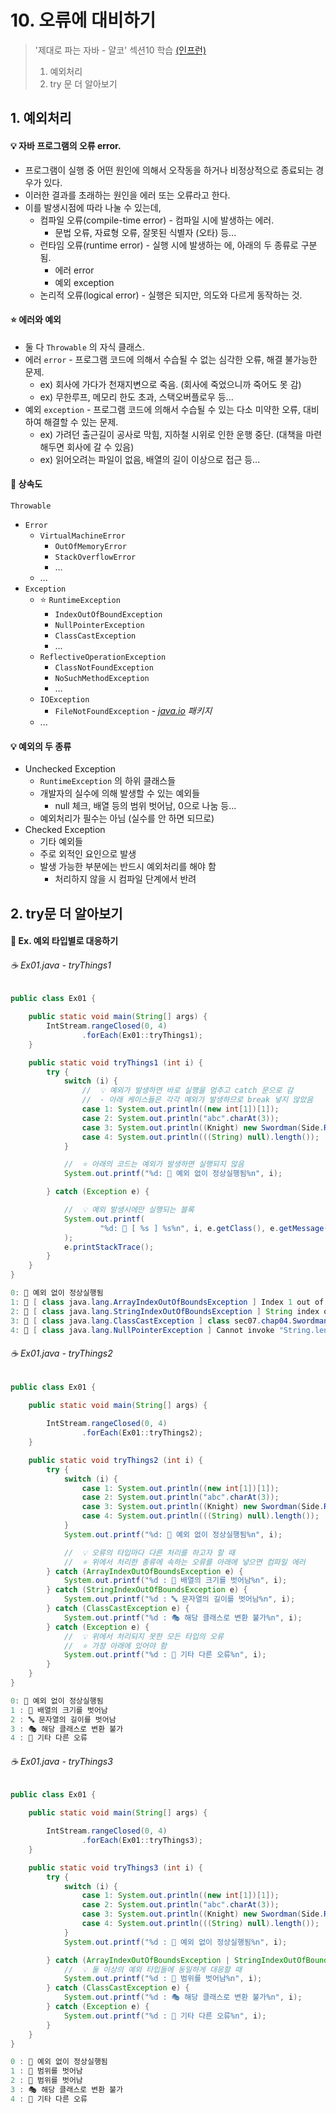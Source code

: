# 10. 오류에 대비하기
> '제대로 파는 자바 - 얄코' 섹션10 학습 [(인프런)](https://www.inflearn.com/course/%EC%A0%9C%EB%8C%80%EB%A1%9C-%ED%8C%8C%EB%8A%94-%EC%9E%90%EB%B0%94/dashboard)
> 1. 예외처리
> 2. try 문 더 알아보기

## 1. 예외처리

#### 💡 자바 프로그램의 오류 error.
* 프로그램이 실행 중 어떤 원인에 의해서 오작동을 하거나 비정상적으로 종료되는 경우가 있다.
* 이러한 결과를 초래하는 원인을 에러 또는 오류라고 한다.
* 이를 발생시점에 따라 나눌 수 있는데,
  * 컴파일 오류(compile-time error) - 컴파일 시에 발생하는 에러.
    * 문법 오류, 자료형 오류, 잘못된 식별자 (오타) 등...
  * 런타임 오류(runtime error) - 실행 시에 발생하는 에, 아래의 두 종류로 구분됨.
    * 에러 error
    * 예외 exception
  * 논리적 오류(logical error) - 실행은 되지만, 의도와 다르게 동작하는 것.

#### ⭐️ 에러와 예외
* 둘 다 `Throwable` 의 자식 클래스.
* 에러 `error`  - 프로그램 코드에 의해서 수습될 수 없는 심각한 오류, 해결 불가능한 문제.
  * ex) 회사에 가다가 천재지변으로 죽음. (회사에 죽었으니까 죽어도 못 감)
  * ex) 무한루프, 메모리 한도 초과, 스택오버플로우 등...
* 예외 `exception` - 프로그램 코드에 의해서 수습될 수 있는 다소 미약한 오류, 대비하여 해결할 수 있는 문제.
  * ex) 가려던 출근길이 공사로 막힘, 지하철 시위로 인한 운행 중단. (대책을 마련해두면 회사에 갈 수 있음)
  * ex) 읽어오려는 파일이 없음, 배열의 길이 이상으로 접근 등...

#### 🌲 상속도
`Throwable`

- `Error`
    - `VirtualMachineError`
        - `OutOfMemoryError`
        - `StackOverflowError`
        - …
    - …
- `Exception`
    - ⭐️ `RuntimeException`
        - `IndexOutOfBoundException`
        - `NullPointerException`
        - `ClassCastException`
        - …
    - `ReflectiveOperationException`
        - `ClassNotFoundException`
        - `NoSuchMethodException`
        - …
    - `IOException`
        - `FileNotFoundException` - *[java.io](http://java.io) 패키지*
    - ...

#### 💡 예외의 두 종류
* Unchecked Exception
  * `RuntimeException` 의 하위 클래스들
  * 개발자의 실수에 의해 발생할 수 있는 예외들
    * null 체크, 배열 등의 범위 벗어남, 0으로 나눔 등...
  * 예외처리가 필수는 아님 (실수를 안 하면 되므로)
* Checked Exception
  * 기타 예외들
  * 주로 외적인 요인으로 발생
  * 발생 가능한 부분에는 반드시 예외처리를 해야 함
    * 처리하지 않을 시 컴파일 단계에서 반려 


## 2. try문 더 알아보기

#### 📁 Ex. 예외 타입별로 대응하기
###### ☕️ Ex01.java - tryThings1
```java
public class Ex01 {

    public static void main(String[] args) {
        IntStream.rangeClosed(0, 4)
                .forEach(Ex01::tryThings1);
    }

    public static void tryThings1 (int i) {
        try {
            switch (i) {
                //  💡 예외가 발생하면 바로 실행을 멈추고 catch 문으로 감
                //  - 아래 케이스들은 각각 예외가 발생하므로 break 넣지 않았음
                case 1: System.out.println((new int[1])[1]);
                case 2: System.out.println("abc".charAt(3));
                case 3: System.out.println((Knight) new Swordman(Side.RED));
                case 4: System.out.println(((String) null).length());
            }

            //  ⭐️ 아래의 코드는 예외가 발생하면 실행되지 않음
            System.out.printf("%d: 🎉 예외 없이 정상실행됨%n", i);

        } catch (Exception e) {

            //  💡 예외 발생시에만 실행되는 블록
            System.out.printf(
                    "%d: 🛑 [ %s ] %s%n", i, e.getClass(), e.getMessage()
            );
            e.printStackTrace();
        }
    }
}
```
```java
0: 🎉 예외 없이 정상실행됨
1: 🛑 [ class java.lang.ArrayIndexOutOfBoundsException ] Index 1 out of bounds for length 1
2: 🛑 [ class java.lang.StringIndexOutOfBoundsException ] String index out of range: 3
3: 🛑 [ class java.lang.ClassCastException ] class sec07.chap04.Swordman cannot be cast to class sec07.chap04.Knight (sec07.chap04.Swordman and sec07.chap04.Knight are in unnamed module of loader 'app')
4: 🛑 [ class java.lang.NullPointerException ] Cannot invoke "String.length()" because "null" is null
```
###### ☕️ Ex01.java - tryThings2
```java
public class Ex01 {

    public static void main(String[] args) {
 
        IntStream.rangeClosed(0, 4)
                .forEach(Ex01::tryThings2);
    }

    public static void tryThings2 (int i) {
        try {
            switch (i) {
                case 1: System.out.println((new int[1])[1]);
                case 2: System.out.println("abc".charAt(3));
                case 3: System.out.println((Knight) new Swordman(Side.RED));
                case 4: System.out.println(((String) null).length());
            }
            System.out.printf("%d: 🎉 예외 없이 정상실행됨%n", i);

            //  💡 오류의 타입마다 다른 처리를 하고자 할 때
            //  ⭐️ 위에서 처리한 종류에 속하는 오류를 아래에 넣으면 컴파일 에러
        } catch (ArrayIndexOutOfBoundsException e) {
            System.out.printf("%d : 🍡 배열의 크기를 벗어남%n", i);
        } catch (StringIndexOutOfBoundsException e) {
            System.out.printf("%d : 🔤 문자열의 길이를 벗어남%n", i);
        } catch (ClassCastException e) {
            System.out.printf("%d : 🎭 해당 클래스로 변환 불가%n", i);
        } catch (Exception e) {
            //  💡 위에서 처리되지 못한 모든 타입의 오류
            //  ⭐️ 가장 아래에 있어야 함
            System.out.printf("%d : 🛑 기타 다른 오류%n", i);
        }
    }
}
```
```java
0: 🎉 예외 없이 정상실행됨
1 : 🍡 배열의 크기를 벗어남
2 : 🔤 문자열의 길이를 벗어남
3 : 🎭 해당 클래스로 변환 불가
4 : 🛑 기타 다른 오류
```
###### ☕️ Ex01.java - tryThings3
```java
public class Ex01 {

    public static void main(String[] args) {

        IntStream.rangeClosed(0, 4)
                .forEach(Ex01::tryThings3);
    }

    public static void tryThings3 (int i) {
        try {
            switch (i) {
                case 1: System.out.println((new int[1])[1]);
                case 2: System.out.println("abc".charAt(3));
                case 3: System.out.println((Knight) new Swordman(Side.RED));
                case 4: System.out.println(((String) null).length());
            }
            System.out.printf("%d : 🎉 예외 없이 정상실행됨%n", i);

        } catch (ArrayIndexOutOfBoundsException | StringIndexOutOfBoundsException e) {
            //  💡 둘 이상의 예외 타입들에 동일하게 대응할 때
            System.out.printf("%d : 🤮 범위를 벗어남%n", i);
        } catch (ClassCastException e) {
            System.out.printf("%d : 🎭 해당 클래스로 변환 불가%n", i);
        } catch (Exception e) {
            System.out.printf("%d : 🛑 기타 다른 오류%n", i);
        }
    }
}
```
```java
0 : 🎉 예외 없이 정상실행됨
1 : 🤮 범위를 벗어남
2 : 🤮 범위를 벗어남
3 : 🎭 해당 클래스로 변환 불가
4 : 🛑 기타 다른 오류
```







